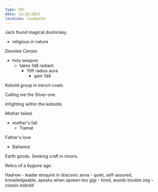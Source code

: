 ```yaml
---
type: SPL
date: 12/16/2023
location: Loudwater
---
```


Jack found magical doohickey.
- religious in nature

Devotee Censer 
- holy weapon
	- takes 1d8 radiant
		- 10ft radius aura
			- gain 1d4

Kobold group in trench coats

Calling me the Silver one.

Infighting within the kobolds

Mother failed.
- mother's fall
	- Tiamat



Father's love 
- Bahamut

Earth goods. 
Seeking craft in moors. 

Relics of a bygone age. 

Hadrew - leader eloquint in draconic
avna  - quiet, self-assured, knowledgeable, speaks when spoken too
gigi - timid, avoids trouble 
zeg - classic kobold



